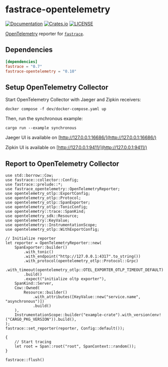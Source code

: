 # fastrace-opentelemetry

[![Documentation](https://docs.rs/fastrace-opentelemetry/badge.svg)](https://docs.rs/fastrace-opentelemetry/)
[![Crates.io](https://img.shields.io/crates/v/fastrace-opentelemetry.svg)](https://crates.io/crates/fastrace-opentelemetry)
[![LICENSE](https://img.shields.io/github/license/fast/fastrace.svg)](https://github.com/fast/fastrace/blob/main/LICENSE)

[OpenTelemetry](https://github.com/open-telemetry/opentelemetry-rust) reporter for [`fastrace`](https://crates.io/crates/fastrace).

## Dependencies

```toml
[dependencies]
fastrace = "0.7"
fastrace-opentelemetry = "0.10"
```

## Setup OpenTelemetry Collector

Start OpenTelemetry Collector with Jaeger and Zipkin receivers:

```shell
docker compose -f dev/docker-compose.yaml up
```

Then, run the synchronous example:

```shell
cargo run --example synchronous
```

Jaeger UI is available on [http://127.0.0.1:16686/](http://127.0.0.1:16686/)

Zipkin UI is available on [http://127.0.0.1:9411/](http://127.0.0.1:9411/)

## Report to OpenTelemetry Collector

```rust, no_run
use std::borrow::Cow;
use fastrace::collector::Config;
use fastrace::prelude::*;
use fastrace_opentelemetry::OpenTelemetryReporter;
use opentelemetry_otlp::ExportConfig;
use opentelemetry_otlp::Protocol;
use opentelemetry_otlp::SpanExporter;
use opentelemetry_otlp::TonicConfig;
use opentelemetry::trace::SpanKind;
use opentelemetry_sdk::Resource;
use opentelemetry::KeyValue;
use opentelemetry::InstrumentationScope;
use opentelemetry_otlp::WithExportConfig;

// Initialize reporter
let reporter = OpenTelemetryReporter::new(
    SpanExporter::builder()
        .with_tonic()
        .with_endpoint("http://127.0.0.1:4317".to_string())
        .with_protocol(opentelemetry_otlp::Protocol::Grpc)
        .with_timeout(opentelemetry_otlp::OTEL_EXPORTER_OTLP_TIMEOUT_DEFAULT)
        .build()
        .expect("initialize oltp exporter"),
    SpanKind::Server,
    Cow::Owned(
        Resource::builder()
            .with_attributes([KeyValue::new("service.name", "asynchronous")])
            .build()
    ),
    InstrumentationScope::builder("example-crate").with_version(env!("CARGO_PKG_VERSION")).build(),
);
fastrace::set_reporter(reporter, Config::default());

{
    // Start tracing
    let root = Span::root("root", SpanContext::random());
}

fastrace::flush()
```
